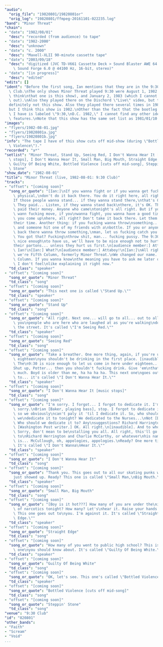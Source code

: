 ```yaml
---
"audio":
  "orig_file": "19820801/19820801or"
  "orig_log": "19820801/ffmpeg-20161101-022235.log"
"band": "Minor Threat"
"chain":
- "date": "1982/08/01"
  "desc": "recorded (from audience) to tape"
- "date": "1982-2000"
  "desc": "unknown"
- "date": "c. 2000"
  "desc": "Maxell-XLII 90-minute cassette tape"
- "date": "2003/09/18"
  "desc": "digitized (JVC TD-V661 Cassette Deck > Sound Blaster AWE 64 >\
    \ Sound Forge 6.0 @ 44100 Hz, 16-bit, stereo)"
- "date": "[in progress]"
  "desc": "edited"
"edits": []
"ident": "Before the first song, Ian mentions that they are in the 9:30\
  \ Club.\nThe only shows Minor Threat played 9:30 were August 1, 1982 (I\
  \ think\nthat one is this show), and January 2, 1983 (which I cannot rule\
  \ out).\nAlso they played there on the Dischord \"Live\" video, but that's\n\
  definitely not this show. Also they played there several times in 1981,\n\
  but I think this show is 1982.\nOther than the fact that the bootleg tape\
  \ I have is labeled \"9:30,\nD.C. 1982,\" I cannot find any other identifying\
  \ features.\nNote that this show has the same set list as 1981/01/10."
"images":
- "flyers/1982-08-01.jpg"
- "flyers/19820801a.jpg"
- "flyers/19820801b.jpg"
"info": "The tape I have of this show cuts off mid-show (during \"Bottled\
  \ Violence\")."
"recorded": "a*"
"setlist": "Minor Threat, Stand Up, Seeing Red, I Don't Wanna Hear It [music\
  \ stops], I Don't Wanna Hear It, Small Man, Big Mouth, Straight Edge,\
  \ Guilty Of Being White, Bottled Violence [cuts off mid-song], Steppin'\
  \ Stone"
"show_date": "1982-08-01"
"title": "Minor Threat (live, 1982-08-01: 9:30 Club)"
"tracks":
- "offset": "[coming soon]"
  "song_or_quote": "[Ian:]\nIf you wanna fight or if you wanna get fucking\
    \ physical,\ndon't do it back there. You do it right here, all right?\n\
    If those people wanna stand... if they wanna stand there,\nthat's OK.\
    \ They paid... Listen, if they wanna stand back\nthere, it's OK. They\
    \ paid their money. Anyone who came\ntonight's all right. But if you\
    \ wann fucking move, if you\nwanna fight, you wanna have a good time,\
    \ you come up\nhere, all right? Don't take it back there. Let them have\n\
    their time. Another thing: if you fucking wanna throw\nsomething...\
    \ and someone hit one of my friends with a\nbottle. If you or anyone\
    \ back there wanna throw something,\nman, let us fucking catch you.\
    \ You got that? Fucking\nthrow shit, man... fucking pussy. The 9:30's\
    \ nice enough\nto have us, we'll have to be nice enough not to hurt\n\
    their partons... unless they hurt us first.\n[audience member:] Attaboy,\
    \ Ian!\n[Ian:] What?\n[audience member:] Attaboy!\n[Ian:]\nAll right,\
    \ we're Fifth Column, formerly Minor Threat.\nWe changed our name. Fifth\
    \ Column. If you wanna know\nthe meaning you have to ask me later on.\
    \ I don't feel\nlike explaining it right now."
  "td_class": "speaker"
- "offset": "[coming soon]"
  "song_or_quote": "Minor Threat"
  "td_class": "song"
- "offset": "[coming soon]"
  "song_or_quote": "This next one is called \"Stand Up.\""
  "td_class": "speaker"
- "offset": "[coming soon]"
  "song_or_quote": "Stand Up"
  "td_class": "song"
- "offset": "[coming soon]"
  "song_or_quote": "All right. Next one... will go to all... out to all\
    \ you\npeople who are here who are laughed at as you're walking\ndown\
    \ the street. It's called \"I'm Seeing Red.\""
  "td_class": "speaker"
- "offset": "[coming soon]"
  "song_or_quote": "Seeing Red"
  "td_class": "song"
- "offset": "[coming soon]"
  "song_or_quote": "Take a breather. One more thing, again, if you're under\
    \ eighteen\nyou shouldn't be drinking in the first place. [inaudible].\
    \ The\n9:30 is nice enough to let us come in here under eighteen...\n\
    Shut up, Potter... then you shouldn't fucking drink. Give 'em\nthat\
    \ much. Boyd is older than me, ha ha ha ha. This next one\ngoes out\
    \ to... it's called \"I Don't Wanna Hear It.\""
  "td_class": "speaker"
- "offset": "[coming soon]"
  "song_or_quote": "I Don't Wanna Hear It [music stops]"
  "td_class": "song"
- "offset": "[coming soon]"
  "song_or_quote": "I'm sorry. I forgot... I forgot to dedicate it. I'm\
    \ sorry.\nBrian [Baker, playing bass], stop. I forgot to dedicate it\
    \ so we obviously\ncan't paly it 'til I dedicate it. So, who should\
    \ we\ndedicate it to tonight? We dedicated to the Nurses...\nNot [Dodie???].\
    \ Who should we dedicate it to? Any\nsuggestions? Richard Harrington?\
    \ [Washington Post writer.] OK. All right.\n[inaudible]. And to who?\
    \ Sorry, don't mean to be\nstalling you all. All right, this'll go out\
    \ to\nRichard Herrington and Charlie McCarthy, or whatever\nhis name\
    \ is... McCullough, oh, appologies, appologies.\nReady? One more time.\
    \ It's called \"I Don't Wanna\nHear It.\""
  "td_class": "speaker"
- "offset": "[coming soon]"
  "song_or_quote": "I Don't Wanna Hear It"
  "td_class": "song"
- "offset": "[coming soon]"
  "song_or_quote": "Thank you. This goes out to all our skating punks who\n\
    just showed up. Ready? This one is called \"Small Man,\nBig Mouth.\""
  "td_class": "speaker"
- "offset": "[coming soon]"
  "song_or_quote": "Small Man, Big Mouth"
  "td_class": "song"
- "offset": "[coming soon]"
  "song_or_quote": "[Boy is it hot???] How many of you are under the\ninfluence\
    \ of narcotics tonight? How many? Let's\nhear it. Raise your hands.\
    \ This one goes out to\nyou. I'm against it. It's called \"Straight\
    \ Edge.\""
  "td_class": "speaker"
- "offset": "[coming soon]"
  "song_or_quote": "Straight Edge"
  "td_class": "song"
- "offset": "[coming soon]"
  "song_or_quote": "How many of you went to public high school? This is\
    \ one\nyou should know about. It's called \"Guilty Of Being White.\""
  "td_class": "speaker"
- "offset": "[coming soon]"
  "song_or_quote": "Guilty Of Being White"
  "td_class": "song"
- "offset": "[coming soon]"
  "song_or_quote": "OK, let's see. This one's called \"Bottled Violence.\""
  "td_class": "speaker"
- "offset": "[coming soon]"
  "song_or_quote": "Bottled Violence [cuts off mid-song]"
  "td_class": "song"
- "offset": "[coming soon]"
  "song_or_quote": "Steppin' Stone"
  "td_class": "song"
"venue": "9:30 Club"
"id": "820801"
"other_bands":
- "Faith"
- "Scream"
- "Void"
...
```

